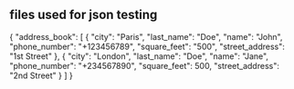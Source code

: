 ## files used for json testing
{
    "address_book": [
        {
            "city": "Paris",
            "last_name": "Doe",
            "name": "John",
            "phone_number": "+123456789",
            "square_feet": "500",
            "street_address": "1st Street"
        },
        {
            "city": "London",
            "last_name": "Doe",
            "name": "Jane",
            "phone_number": "+234567890",
            "square_feet": 500,
            "street_address": "2nd Street"
        }
    ]
}
